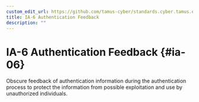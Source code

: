 ```yaml
---
custom_edit_url: https://github.com/tamus-cyber/standards.cyber.tamus.edu/tree/main/content/tamus.edu/TAMUS_profile.xml
title: IA-6 Authentication Feedback
description: ""
---
```


# IA-6 Authentication Feedback {#ia-06}

Obscure feedback of authentication information during the authentication process to protect the information from possible exploitation and use by unauthorized individuals.

